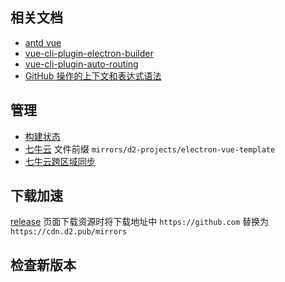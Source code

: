 ## 相关文档

* [antd vue](https://www.antdv.com/docs/vue/getting-started-cn/)
* [vue-cli-plugin-electron-builder](https://nklayman.github.io/vue-cli-plugin-electron-builder/guide/guide.html)
* [vue-cli-plugin-auto-routing](https://github.com/ktsn/vue-cli-plugin-auto-routing)
* [GitHub 操作的上下文和表达式语法](https://help.github.com/cn/actions/reference/context-and-expression-syntax-for-github-actions)

## 管理

* [构建状态](https://github.com/d2-projects/electron-vue-template/actions)
* [七牛云](https://portal.qiniu.com/kodo/bucket/resource?bucketName=d2-cdn) 文件前缀 `mirrors/d2-projects/electron-vue-template`
* [七牛云跨区域同步](https://portal.qiniu.com/kodo)

## 下载加速

[release](https://github.com/d2-projects/electron-vue-template/releases) 页面下载资源时将下载地址中 `https://github.com` 替换为 `https://cdn.d2.pub/mirrors`

## 检查新版本

[](https://cdn.d2.pub/mirrors/d2-projects/electron-vue-template/releases/latest/latest.yml)
